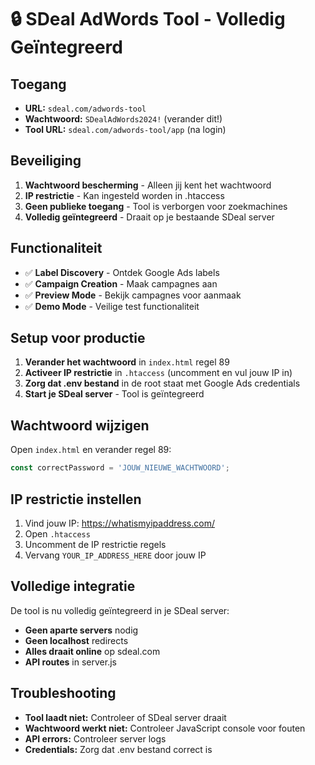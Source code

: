 # 🔒 SDeal AdWords Tool - Volledig Geïntegreerd

## Toegang
- **URL:** `sdeal.com/adwords-tool`
- **Wachtwoord:** `SDealAdWords2024!` (verander dit!)
- **Tool URL:** `sdeal.com/adwords-tool/app` (na login)

## Beveiliging
1. **Wachtwoord bescherming** - Alleen jij kent het wachtwoord
2. **IP restrictie** - Kan ingesteld worden in .htaccess
3. **Geen publieke toegang** - Tool is verborgen voor zoekmachines
4. **Volledig geïntegreerd** - Draait op je bestaande SDeal server

## Functionaliteit
- ✅ **Label Discovery** - Ontdek Google Ads labels
- ✅ **Campaign Creation** - Maak campagnes aan
- ✅ **Preview Mode** - Bekijk campagnes voor aanmaak
- ✅ **Demo Mode** - Veilige test functionaliteit

## Setup voor productie
1. **Verander het wachtwoord** in `index.html` regel 89
2. **Activeer IP restrictie** in `.htaccess` (uncomment en vul jouw IP in)
3. **Zorg dat .env bestand** in de root staat met Google Ads credentials
4. **Start je SDeal server** - Tool is geïntegreerd

## Wachtwoord wijzigen
Open `index.html` en verander regel 89:
```javascript
const correctPassword = 'JOUW_NIEUWE_WACHTWOORD';
```

## IP restrictie instellen
1. Vind jouw IP: https://whatismyipaddress.com/
2. Open `.htaccess`
3. Uncomment de IP restrictie regels
4. Vervang `YOUR_IP_ADDRESS_HERE` door jouw IP

## Volledige integratie
De tool is nu volledig geïntegreerd in je SDeal server:
- **Geen aparte servers** nodig
- **Geen localhost** redirects
- **Alles draait online** op sdeal.com
- **API routes** in server.js

## Troubleshooting
- **Tool laadt niet:** Controleer of SDeal server draait
- **Wachtwoord werkt niet:** Controleer JavaScript console voor fouten
- **API errors:** Controleer server logs
- **Credentials:** Zorg dat .env bestand correct is
